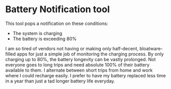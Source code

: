 # Battery Notification tool

This tool pops a notification on these conditions:
- The system is charging
- The battery is exceeding 80%

I am so tired of vendors not having or making only half-decent, bloatware-filled apps for just a simple job of monitoring the charging process. By only charging up to 80%, the battery longevity can be vastly prolonged. Not everyone goes to long trips and need absolute 100% of their battery available to them. I alternate between short trips from home and work where I could recharge easily. I prefer to have my battery replaced less time in a year than just a tad longer battery life everyday.
